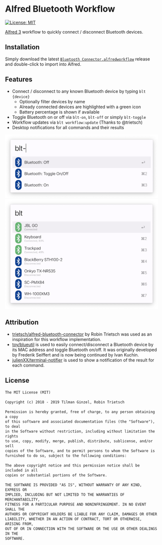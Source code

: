 # Alfred Bluetooth Workflow

[![License: MIT](https://img.shields.io/badge/License-MIT-green.svg)](https://opensource.org/licenses/MIT)

[Alfred 3](https://www.alfredapp.com/) workflow to quickly connect / disconnect Bluetooth devices.

## Installation

Simply download the latest [`Bluetooth Connector.alfredworkflow`](https://github.com/tilmanginzel/alfred-bluetooth-workflow/releases)
 release and double-click to import into Alfred. 

## Features

* Connect / disconnect to any known Bluetooth device by typing `blt {device}`
  * Optionally filter devices by name
  * Already connected devices are highlighted with a green icon
  * Battery percentage is shown if available
* Toggle Bluetooth on or off via `blt-on`, `blt-off` or simply `blt-toggle`
* Workflow updates via `blt workflow:update` (Thanks to @trietsch)
* Desktop notifications for all commands and their results

<img src="./preview1.jpg" width="600" alt="Preview: Alfred Bluetooth Workflow" />
<img src="./preview2.jpg" width="600" alt="Preview: Alfred Bluetooth Workflow" />

## Attribution

* [trietsch/alfred-bluetooth-connector](https://github.com/trietsch/alfred-bluetooth-connector) by Robin Trietsch was used as an inspiration for this workflow implementation.
* [toy/blueutil](https://github.com/toy/blueutil) is used to easily connect/disconnect a Bluetooth device by its MAC address and toggle Bluetooth on/off. It was originally developed by Frederik Seiffert and is now being continued by Ivan Kuchin.
* [julienXX/terminal-notifier](https://github.com/julienXX/terminal-notifier) is used to show a notification of the result for each command.

## License

```
The MIT License (MIT)

Copyright (c) 2018 - 2019 Tilman Ginzel, Robin Trietsch

Permission is hereby granted, free of charge, to any person obtaining a copy
of this software and associated documentation files (the "Software"), to deal
in the Software without restriction, including without limitation the rights
to use, copy, modify, merge, publish, distribute, sublicense, and/or sell
copies of the Software, and to permit persons to whom the Software is
furnished to do so, subject to the following conditions:

The above copyright notice and this permission notice shall be included in all
copies or substantial portions of the Software.

THE SOFTWARE IS PROVIDED "AS IS", WITHOUT WARRANTY OF ANY KIND, EXPRESS OR
IMPLIED, INCLUDING BUT NOT LIMITED TO THE WARRANTIES OF MERCHANTABILITY,
FITNESS FOR A PARTICULAR PURPOSE AND NONINFRINGEMENT. IN NO EVENT SHALL THE
AUTHORS OR COPYRIGHT HOLDERS BE LIABLE FOR ANY CLAIM, DAMAGES OR OTHER
LIABILITY, WHETHER IN AN ACTION OF CONTRACT, TORT OR OTHERWISE, ARISING FROM,
OUT OF OR IN CONNECTION WITH THE SOFTWARE OR THE USE OR OTHER DEALINGS IN THE
SOFTWARE.
```
